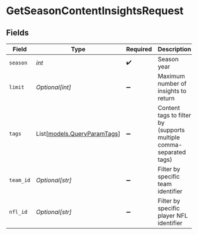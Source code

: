 # GetSeasonContentInsightsRequest


## Fields

| Field                                                              | Type                                                               | Required                                                           | Description                                                        | Example                                                            |
| ------------------------------------------------------------------ | ------------------------------------------------------------------ | ------------------------------------------------------------------ | ------------------------------------------------------------------ | ------------------------------------------------------------------ |
| `season`                                                           | *int*                                                              | :heavy_check_mark:                                                 | Season year                                                        | 2025                                                               |
| `limit`                                                            | *Optional[int]*                                                    | :heavy_minus_sign:                                                 | Maximum number of insights to return                               | 60                                                                 |
| `tags`                                                             | List[[models.QueryParamTags](../models/queryparamtags.md)]         | :heavy_minus_sign:                                                 | Content tags to filter by (supports multiple comma-separated tags) | [<br/>"nfl-pro"<br/>]                                              |
| `team_id`                                                          | *Optional[str]*                                                    | :heavy_minus_sign:                                                 | Filter by specific team identifier                                 | 3900                                                               |
| `nfl_id`                                                           | *Optional[str]*                                                    | :heavy_minus_sign:                                                 | Filter by specific player NFL identifier                           | 46101                                                              |